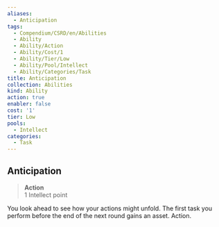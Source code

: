 ```yaml
---
aliases:
  - Anticipation
tags:
  - Compendium/CSRD/en/Abilities
  - Ability
  - Ability/Action
  - Ability/Cost/1
  - Ability/Tier/Low
  - Ability/Pool/Intellect
  - Ability/Categories/Task
title: Anticipation
collection: Abilities
kind: Ability
action: true
enabler: false
cost: '1'
tier: Low
pools:
  - Intellect
categories:
  - Task
---
```

## Anticipation  
>**Action**  
>1 Intellect point
  
You look ahead to see how your actions might unfold. The first task you perform before the end of the next round gains an asset. Action.